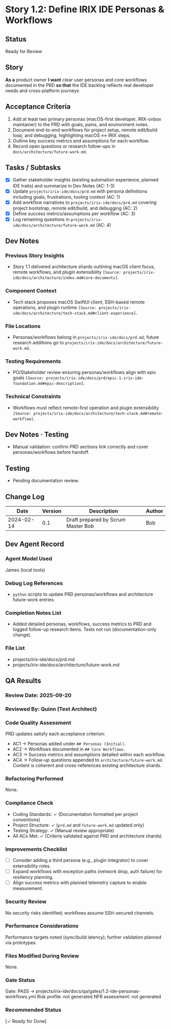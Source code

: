 # Story 1.2: Define IRIX IDE Personas & Workflows

## Status
Ready for Review

## Story
**As a** product owner
**I want** clear user personas and core workflows documented in the PRD
**so that** the IDE backlog reflects real developer needs and cross-platform journeys

## Acceptance Criteria
1. Add at least two primary personas (macOS-first developer, IRIX-onbox maintainer) to the PRD with goals, pains, and environment notes.
2. Document end-to-end workflows for project setup, remote edit/build loop, and debugging, highlighting macOS ↔ IRIX steps.
3. Outline key success metrics and assumptions for each workflow.
4. Record open questions or research follow-ups in `docs/architecture/future-work.md`.

## Tasks / Subtasks
- [x] Gather stakeholder insights (existing automation experience, planned IDE traits) and summarize in Dev Notes (AC: 1-3)
- [x] Update `projects/irix-ide/docs/prd.md` with persona definitions including goals, frustrations, tooling context (AC: 1)
- [x] Add workflow narratives to `projects/irix-ide/docs/prd.md` covering project bootstrap, remote edit/build, and debugging (AC: 2)
- [x] Define success metrics/assumptions per workflow (AC: 3)
- [x] Log remaining questions in `projects/irix-ide/docs/architecture/future-work.md` (AC: 4)

## Dev Notes
### Previous Story Insights
- Story 1.1 delivered architecture shards outlining macOS client focus, remote workflows, and plugin extensibility `[Source: projects/irix-ide/docs/architecture/index.md#core-documents]`.

### Component Context
- Tech stack proposes macOS SwiftUI client, SSH-based remote operations, and plugin runtime `[Source: projects/irix-ide/docs/architecture/tech-stack.md#client-experience]`.

### File Locations
- Personas/workflows belong in `projects/irix-ide/docs/prd.md`; future research additions go to `projects/irix-ide/docs/architecture/future-work.md`.

### Testing Requirements
- PO/Stakeholder review ensuring personas/workflows align with epic goals `[Source: projects/irix-ide/docs/prd/epic-1-irix-ide-foundation.md#epic-description]`.

### Technical Constraints
- Workflows must reflect remote-first operation and plugin extensibility `[Source: projects/irix-ide/docs/architecture/tech-stack.md#remote-workflow]`.

## Dev Notes · Testing
- Manual validation: confirm PRD sections link correctly and cover personas/workflows before handoff.

## Testing
- Pending documentation review.

## Change Log
| Date       | Version | Description                               | Author |
|------------|---------|-------------------------------------------|--------|
| 2024-02-14 | 0.1     | Draft prepared by Scrum Master Bob        | Bob    |

## Dev Agent Record
### Agent Model Used
James (local tools)

### Debug Log References
- `python` scripts to update PRD personas/workflows and architecture future-work entries.

### Completion Notes List
- Added detailed personas, workflows, success metrics to PRD and logged follow-up research items. Tests not run (documentation-only change).

### File List
- projects/irix-ide/docs/prd.md
- projects/irix-ide/docs/architecture/future-work.md


## QA Results
### Review Date: 2025-09-20

### Reviewed By: Quinn (Test Architect)

### Code Quality Assessment
PRD updates satisfy each acceptance criterion:
- AC1 → Personas added under `## Personas (Initial)`.
- AC2 → Workflows documented in `## Core Workflows`.
- AC3 → Success metrics and assumptions detailed within each workflow.
- AC4 → Follow-up questions appended to `architecture/future-work.md`.
Content is coherent and cross-references existing architecture shards.

### Refactoring Performed
None.

### Compliance Check
- Coding Standards: ✓ (Documentation formatted per project conventions)
- Project Structure: ✓ (`prd.md` and `future-work.md` updated only)
- Testing Strategy: ✓ (Manual review appropriate)
- All ACs Met: ✓ (Criteria validated against PRD and architecture shards)

### Improvements Checklist
- [ ] Consider adding a third persona (e.g., plugin integrator) to cover extensibility roles.
- [ ] Expand workflows with exception paths (network drop, auth failure) for resiliency planning.
- [ ] Align success metrics with planned telemetry capture to enable measurement.

### Security Review
No security risks identified; workflows assume SSH-secured channels.

### Performance Considerations
Performance targets noted (sync/build latency); further validation planned via prototypes.

### Files Modified During Review
None.

### Gate Status
Gate: PASS → projects/irix-ide/docs/qa/gates/1.2-ide-personas-workflows.yml
Risk profile: not generated
NFR assessment: not generated

### Recommended Status
[✓ Ready for Done]
